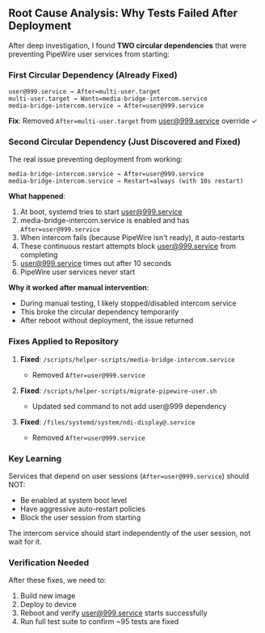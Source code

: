 ## Root Cause Analysis: Why Tests Failed After Deployment

After deep investigation, I found **TWO circular dependencies** that were preventing PipeWire user services from starting:

### First Circular Dependency (Already Fixed)
```
user@999.service → After=multi-user.target
multi-user.target → Wants=media-bridge-intercom.service  
media-bridge-intercom.service → After=user@999.service
```
**Fix**: Removed `After=multi-user.target` from user@999.service override ✓

### Second Circular Dependency (Just Discovered and Fixed)
The real issue preventing deployment from working:

```
media-bridge-intercom.service → After=user@999.service
media-bridge-intercom.service → Restart=always (with 10s restart)
```

**What happened**:
1. At boot, systemd tries to start user@999.service
2. media-bridge-intercom.service is enabled and has `After=user@999.service`
3. When intercom fails (because PipeWire isn't ready), it auto-restarts
4. These continuous restart attempts block user@999.service from completing
5. user@999.service times out after 10 seconds
6. PipeWire user services never start

**Why it worked after manual intervention**:
- During manual testing, I likely stopped/disabled intercom service
- This broke the circular dependency temporarily
- After reboot without deployment, the issue returned

### Fixes Applied to Repository

1. **Fixed**: `/scripts/helper-scripts/media-bridge-intercom.service`
   - Removed `After=user@999.service`
   
2. **Fixed**: `/scripts/helper-scripts/migrate-pipewire-user.sh`
   - Updated sed command to not add user@999 dependency
   
3. **Fixed**: `/files/systemd/system/ndi-display@.service`
   - Removed `After=user@999.service`

### Key Learning
Services that depend on user sessions (`After=user@999.service`) should NOT:
- Be enabled at system boot level
- Have aggressive auto-restart policies
- Block the user session from starting

The intercom service should start independently of the user session, not wait for it.

### Verification Needed
After these fixes, we need to:
1. Build new image
2. Deploy to device
3. Reboot and verify user@999.service starts successfully
4. Run full test suite to confirm ~95 tests are fixed
